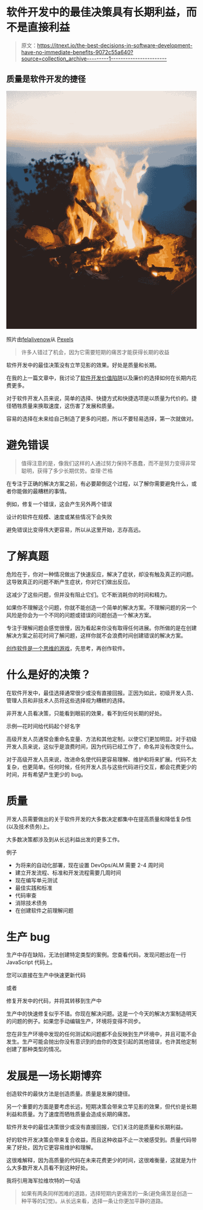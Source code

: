 # 软件开发中的最佳决策具有长期利益，而不是直接利益

> 原文：<https://itnext.io/the-best-decisions-in-software-development-have-no-immediate-benefits-9072c55a640?source=collection_archive---------1----------------------->

## 质量是软件开发的捷径

![](img/997d94de399887f390117165e0a7360f.png)

照片由[felalivenow](https://www.pexels.com/@feelalivenow?utm_content=attributionCopyText&utm_medium=referral&utm_source=pexels)从 [Pexels](https://www.pexels.com/photo/dawn-sunset-night-firewood-9275504/?utm_content=attributionCopyText&utm_medium=referral&utm_source=pexels)

> 许多人错过了机会，因为它需要短期的痛苦才能获得长期的收益

软件开发中的最佳决策没有立竿见影的效果。好处是质量和长期。

在我的上一篇文章中，我讨论了[软件开发价值陷阱](https://javascript.plainenglish.io/software-development-value-traps-2289256fd452)以及廉价的选择如何在长期内花费更多。

对于软件开发人员来说，简单的选择、快捷方式和快捷选项是以质量为代价的。捷径牺牲质量来换取速度，这伤害了发展和质量。

容易的选择在未来给自己制造了更多的问题，所以不要轻易选择，第一次就做对。

# 避免错误

> 值得注意的是，像我们这样的人通过努力保持不愚蠢，而不是努力变得非常聪明，获得了多少长期优势。查理·芒格

在专注于正确的解决方案之前，有必要颠倒这个过程，以了解你需要避免什么，或者你能做的最糟糕的事情。

例如，修复一个错误，这会产生另外两个错误

设计的软件在规模、速度或某些情况下会失败

避免错误比变得伟大更容易，所以从这里开始，志存高远。

# **了解真题**

危险在于，你对一种情况做出了快速反应，解决了症状，却没有触及真正的问题。这导致真正的问题不断产生症状，你对它们做出反应。

这减少了这些问题，但并没有阻止它们。它不断消耗你的时间和精力。

如果你不理解这个问题，你就不能创造一个简单的解决方案。不理解问题的另一个风险是你会为一个不同的问题或错误的问题创造一个解决方案。

专注于理解问题会感觉很慢，因为看起来你没有取得任何进展。你所做的是在创建解决方案之前花时间了解问题，这样你就不会浪费时间创建错误的解决方案。

[创作软件是一个思维的游戏](https://blog.devgenius.io/creating-software-is-a-game-of-thinking-75c0e2a0019d)，先思考，再创作软件。

# **什么是好的决策？**

在软件开发中，最佳选择通常很少或没有直接回报。正因为如此，初级开发人员、管理人员和非技术人员将这些选择视为糟糕的选择。

非开发人员看决策，只能看到眼前的效果，看不到任何长期的好处。

示例—花时间给代码起个好名字

高级开发人员通常会重命名变量、方法和其他定制，以使它们更加明显。对于初级开发人员来说，这似乎是浪费时间，因为代码已经工作了，命名并没有改变什么。

对于高级开发人员来说，改进命名使代码更容易理解、维护和将来扩展。代码不太复杂，也更简单。任何时候，任何开发人员与这些代码进行交互，都会花费更少的时间，并有希望产生更少的 bug。

# **质量**

开发人员需要做出的关于软件开发的大多数决定都集中在提高质量和降低复杂性(以及技术债务)上。

大多数决策都涉及到从长远利益出发的更多工作。

例子

*   为将来的自动化部署，现在设置 DevOps/ALM 需要 2-4 周时间
*   建立开发流程、标准和开发流程需要几周时间
*   现在编写单元测试
*   最佳实践和标准
*   代码审查
*   消除技术债务
*   在创建软件之前理解问题

# **生产 bug**

生产中存在缺陷，无法创建特定类型的案例。您查看代码，发现问题出在一行 JavaScript 代码上。

您可以直接在生产中快速更新代码

或者

修复开发中的代码，并将其转移到生产中

生产中的快速修复似乎不错。你现在解决问题。这是一个今天的解决方案制造明天的问题的例子。如果您手动编辑生产，环境将变得不同步。

您在非生产环境中发现的任何测试和问题都不会反映到生产环境中，并且可能不会发生。生产可能会抛出你没有意识到的由你的改变引起的其他错误，也许其他定制创建了那种类型的情况。

# **发展是一场长期博弈**

创造软件的最快方法是创造质量。质量是发展的捷径。

另一个重要的方面是要考虑长远，短期决策会带来立竿见影的效果，但代价是长期利益和质量。为了速度而牺牲质量会造成长期的痛苦。

软件开发中的最佳决策很少或没有直接回报，它们关注的是质量和长期利益。

好的软件开发决策会带来复合收益，而且这种收益不止一次被感受到。质量代码带来了好处，因为它更容易维护和理解。

这很难解释，因为高质量的代码在未来花费更少的时间，这很难衡量，这就是为什么大多数开发人员看不到这种好处。

我将引用海军拉维坎特的一句话

> 如果有两条同样困难的道路，选择短期内更痛苦的一条(避免痛苦是创造一种平等的幻觉)。从长远来看，选择一条让你更加平静的道路。